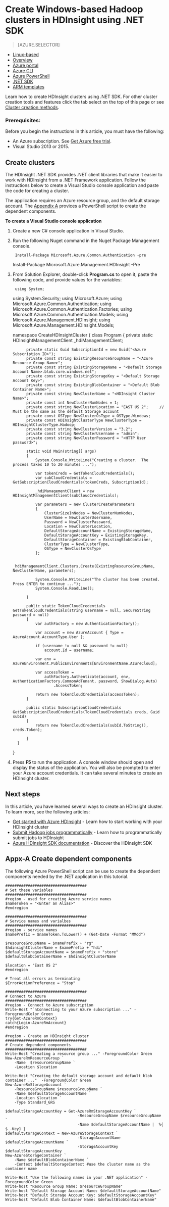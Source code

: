 <properties
   pageTitle="Create Windows-based Hadoop clusters in HDInsight using .NET SDK | Microsoft Azure"
       description="Learn how to create HDInsight clusters for Azure HDInsight using .NET SDK."
   services="hdinsight"
   documentationCenter=""
   tags="azure-portal"
   authors="mumian"
   manager="paulettm"
   editor="cgronlun"/>

<tags
   ms.service="hdinsight"
   ms.devlang="na"
   ms.topic="article"
   ms.tgt_pltfrm="na"
   ms.workload="big-data"
   ms.date="01/13/2016"
   ms.author="jgao"/>

# Create Windows-based Hadoop clusters in HDInsight using .NET SDK
> [AZURE.SELECTOR]
- [Linux-based](hdinsight-hadoop-provision-linux-clusters.md)
- [Overview](hdinsight-provision-clusters.md)
- [Azure portal](hdinsight-hadoop-create-windows-clusters-portal.md)
- [Azure CLI](hdinsight-hadoop-create-windows-clusters-cli.md)
- [Azure PowerShell](hdinsight-hadoop-create-windows-clusters-powershell.md)
- [.NET SDK](hdinsight-hadoop-create-windows-clusters-dotnet-sdk.md)
- [ARM templates](hdinsight-hadoop-create-windows-clusters-arm-templates.md)


Learn how to create HDInsight clusters using .NET SDK. For other cluster creation tools and features click the tab select on the top of this page or see [Cluster creation methods](hdinsight-provision-clusters.md#cluster-creation-methods).

### Prerequisites:
Before you begin the instructions in this article, you must have the following:

* An Azure subscription. See [Get Azure free trial](https://azure.microsoft.com/documentation/videos/get-azure-free-trial-for-testing-hadoop-in-hdinsight/).
* Visual Studio 2013 or 2015.

## Create clusters
The HDInsight .NET SDK provides .NET client libraries that make it easier to work with HDInsight from a .NET Framework application. Follow the instructions below to create a Visual Studio console application and paste the code for creating a cluster.

The application requires an Azure resource group, and the default storage account.  The [Appendix A](#appx-a-create-dependent-components.md) provices a PowerShell script to create the dependent components.

**To create a Visual Studio console application**

1. Create a new C# console application in Visual Studio.
2. Run the following Nuget command in the Nuget Package Management console.

        Install-Package Microsoft.Azure.Common.Authentication -pre
     Install-Package Microsoft.Azure.Management.HDInsight -Pre
3. From Solution Explorer, double-click **Program.cs** to open it, paste the following code, and provide values for the variables:

        using System;
     using System.Security;
     using Microsoft.Azure;
     using Microsoft.Azure.Common.Authentication;
     using Microsoft.Azure.Common.Authentication.Factories;
     using Microsoft.Azure.Common.Authentication.Models;
     using Microsoft.Azure.Management.HDInsight;
     using Microsoft.Azure.Management.HDInsight.Models;

     namespace CreateHDInsightCluster
     {
         class Program
         {
             private static HDInsightManagementClient _hdiManagementClient;

             private static Guid SubscriptionId = new Guid("<Azure Subscription ID>");
             private const string ExistingResourceGroupName = "<Azure Resource Group Name>";
             private const string ExistingStorageName = "<Default Storage Account Name>.blob.core.windows.net";
             private const string ExistingStorageKey = "<Default Storage Account Key>";
             private const string ExistingBlobContainer = "<Default Blob Container Name>";
             private const string NewClusterName = "<HDInsight Cluster Name>";
             private const int NewClusterNumNodes = 1;
             private const string NewClusterLocation = "EAST US 2";     // Must be the same as the default Storage account
             private const OSType NewClusterOsType = OSType.Windows;
             private const HDInsightClusterType NewClusterType = HDInsightClusterType.Hadoop;
             private const string NewClusterVersion = "3.2";
             private const string NewClusterUsername = "admin";
             private const string NewClusterPassword = "<HTTP User password>";

             static void Main(string[] args)
             {
                 System.Console.WriteLine("Creating a cluster.  The process takes 10 to 20 minutes ...");

                 var tokenCreds = GetTokenCloudCredentials();
                 var subCloudCredentials = GetSubscriptionCloudCredentials(tokenCreds, SubscriptionId);

                 _hdiManagementClient = new HDInsightManagementClient(subCloudCredentials);

                 var parameters = new ClusterCreateParameters
                 {
                     ClusterSizeInNodes = NewClusterNumNodes,
                     UserName = NewClusterUsername,
                     Password = NewClusterPassword,
                     Location = NewClusterLocation,
                     DefaultStorageAccountName = ExistingStorageName,
                     DefaultStorageAccountKey = ExistingStorageKey,
                     DefaultStorageContainer = ExistingBlobContainer,
                     ClusterType = NewClusterType,
                     OSType = NewClusterOsType
                 };

                 _hdiManagementClient.Clusters.Create(ExistingResourceGroupName, NewClusterName, parameters);

                 System.Console.WriteLine("The cluster has been created. Press ENTER to continue ...");
                 System.Console.ReadLine();

             }

             public static TokenCloudCredentials GetTokenCloudCredentials(string username = null, SecureString password = null)
             {
                 var authFactory = new AuthenticationFactory();

                 var account = new AzureAccount { Type = AzureAccount.AccountType.User };

                 if (username != null && password != null)
                     account.Id = username;

                 var env = AzureEnvironment.PublicEnvironments[EnvironmentName.AzureCloud];

                 var accessToken =
                     authFactory.Authenticate(account, env, AuthenticationFactory.CommonAdTenant, password, ShowDialog.Auto)
                         .AccessToken;

                 return new TokenCloudCredentials(accessToken);
             }

             public static SubscriptionCloudCredentials GetSubscriptionCloudCredentials(TokenCloudCredentials creds, Guid subId)
             {
                 return new TokenCloudCredentials(subId.ToString(), creds.Token);

             }
         }
     }
4. Press **F5** to run the application. A console window should open and display the status of the application. You will also be prompted to enter your Azure account credentials. It can take several minutes to create an HDInsight cluster.


## Next steps
In this article, you have learned several ways to create an HDInsight cluster. To learn more, see the following articles:

* [Get started with Azure HDInsight](hdinsight-get-started.md) - Learn how to start working with your HDInsight cluster
* [Submit Hadoop jobs programmatically](hdinsight-submit-hadoop-jobs-programmatically.md) - Learn how to programmatically submit jobs to HDInsight
* [Azure HDInsight SDK documentation](http://msdn.microsoft.com/library/dn479185.aspx) - Discover the HDInsight SDK

[hdinsight-sdk-documentation]: http://msdn.microsoft.com/library/dn479185.aspx
[azure-preview-portal]: https://manage.windowsazure.com
[connectionmanager]: http://msdn.microsoft.com/library/mt146773(v=sql.120).aspx
[ssispack]: http://msdn.microsoft.com/library/mt146770(v=sql.120).aspx
[ssisclustercreate]: http://msdn.microsoft.com/library/mt146774(v=sql.120).aspx
[ssisclusterdelete]: http://msdn.microsoft.com/library/mt146778(v=sql.120).aspx


## Appx-A Create dependent components
The following Azure PowerShell script can be use to create the dependent components needed by the .NET application in this tutorial.

    ####################################
    # Set these variables
    ####################################
    #region - used for creating Azure service names
    $nameToken = "<Enter an Alias>" 
    #endregion

    ####################################
    # Service names and varialbes
    ####################################
    #region - service names
    $namePrefix = $nameToken.ToLower() + (Get-Date -Format "MMdd")

    $resourceGroupName = $namePrefix + "rg"
    $hdinsightClusterName = $namePrefix + "hdi"
    $defaultStorageAccountName = $namePrefix + "store"
    $defaultBlobContainerName = $hdinsightClusterName

    $location = "East US 2"
    #endregion

    # Treat all errors as terminating
    $ErrorActionPreference = "Stop"

    ####################################
    # Connect to Azure
    ####################################
    #region - Connect to Azure subscription
    Write-Host "`nConnecting to your Azure subscription ..." -ForegroundColor Green
    try{Get-AzureRmContext}
    catch{Login-AzureRmAccount}
    #endregion

    #region - Create an HDInsight cluster
    ####################################
    # Create dependent components
    ####################################
    Write-Host "Creating a resource group ..." -ForegroundColor Green
    New-AzureRmResourceGroup `
        -Name  $resourceGroupName `
        -Location $location

    Write-Host "Creating the default storage account and default blob container ..."  -ForegroundColor Green
    New-AzureRmStorageAccount `
        -ResourceGroupName $resourceGroupName `
        -Name $defaultStorageAccountName `
        -Location $location `
        -Type Standard_GRS

    $defaultStorageAccountKey = Get-AzureRmStorageAccountKey `
                                    -ResourceGroupName $resourceGroupName `
                                    -Name $defaultStorageAccountName |  %{ $_.Key1 }
    $defaultStorageContext = New-AzureStorageContext `
                                    -StorageAccountName $defaultStorageAccountName `
                                    -StorageAccountKey $defaultStorageAccountKey
    New-AzureStorageContainer `
        -Name $defaultBlobContainerName `
        -Context $defaultStorageContext #use the cluster name as the container name

    Write-Host "Use the following names in your .NET application" -ForegroundColor Green
    Write-host "Resource Group Name: $resourceGroupName"
    Write-host "Default Storage Account Name: $defaultStorageAccountName"
    Write-host "Default Storage Account Key: $defaultStorageAccountKey"
    Write-host "Default Blob Container Name: $defaultBlobContainerName"
